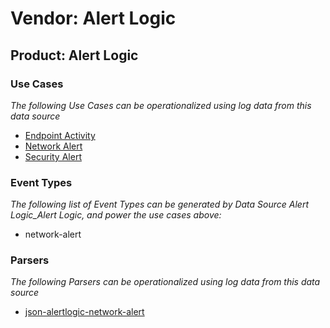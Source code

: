 Vendor: Alert Logic
===================
Product: Alert Logic
--------------------

### Use Cases

_The following Use Cases can be operationalized using log data from this data source_

* [Endpoint Activity](../UseCases/usecase_endpoint_activity.md)
* [Network Alert](../UseCases/usecase_network_alert.md)
* [Security Alert](../UseCases/usecase_security_alert.md)


### Event Types

_The following list of Event Types can be generated by Data Source Alert Logic_Alert Logic, and power the use cases above:_

- network-alert


### Parsers

_The following Parsers can be operationalized using log data from this data source_

* [json-alertlogic-network-alert](../Parsers/parserContent_json-alertlogic-network-alert.md)
